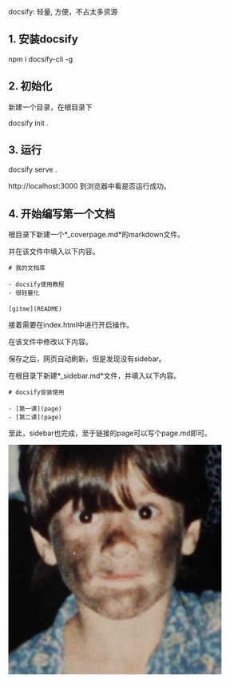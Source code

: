 docsify: 轻量, 方便，不占太多资源

## 1. 安装docsify

npm i docsify-cli -g

## 2. 初始化

新建一个目录，在根目录下

docsify init .

## 3. 运行

docsify serve .

http://localhost:3000 到浏览器中看是否运行成功。

## 4. 开始编写第一个文档

根目录下新建一个*_coverpage.md*的markdown文件。

并在该文件中填入以下内容。

```
# 我的文档库

- docsify使用教程
- 很轻量化

[gitme](README)
```

接着需要在index.html中进行开启操作。

在该文件中修改以下内容。

<script>
    window.$docsify = {
      name: '',
      repo: '',
      coverpage: true,
      loadSidebar: true,
    }
  </script>



保存之后，网页自动刷新，但是发现没有sidebar。

在根目录下新建*_sidebar.md*文件，并填入以下内容。

```
# docsify安装使用

- [第一课](page)
- [第二课](page)
```

至此，sidebar也完成，至于链接的page可以写个page.md即可。

![messi](../images/messi.png)
